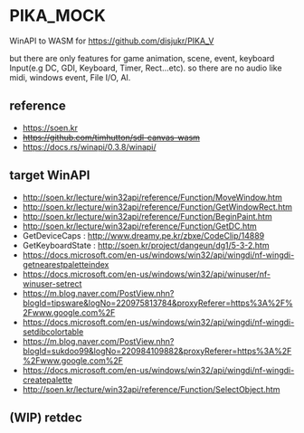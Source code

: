 # PIKA_MOCK
WinAPI to WASM for https://github.com/disjukr/PIKA_V

but there are only features for game animation, scene, event, keyboard Input(e.g DC, GDI, Keyboard, Timer, Rect...etc). so there are no audio like midi, windows event, File I/O, AI.

## reference
- https://soen.kr
- ~~https://github.com/timhutton/sdl-canvas-wasm~~
- https://docs.rs/winapi/0.3.8/winapi/

## target WinAPI
- http://soen.kr/lecture/win32api/reference/Function/MoveWindow.htm
- http://soen.kr/lecture/win32api/reference/Function/GetWindowRect.htm
- http://soen.kr/lecture/win32api/reference/Function/BeginPaint.htm
- http://soen.kr/lecture/win32api/reference/Function/GetDC.htm
- GetDeviceCaps : http://www.dreamy.pe.kr/zbxe/CodeClip/14889
- GetKeyboardState : http://soen.kr/project/dangeun/dg1/5-3-2.htm
- https://docs.microsoft.com/en-us/windows/win32/api/wingdi/nf-wingdi-getnearestpaletteindex
- https://docs.microsoft.com/en-us/windows/win32/api/winuser/nf-winuser-setrect
- https://m.blog.naver.com/PostView.nhn?blogId=tipsware&logNo=220975813784&proxyReferer=https%3A%2F%2Fwww.google.com%2F
- https://docs.microsoft.com/en-us/windows/win32/api/wingdi/nf-wingdi-setdibcolortable
- https://m.blog.naver.com/PostView.nhn?blogId=sukdoo99&logNo=220984109882&proxyReferer=https%3A%2F%2Fwww.google.com%2F
- https://docs.microsoft.com/en-us/windows/win32/api/wingdi/nf-wingdi-createpalette
- http://soen.kr/lecture/win32api/reference/Function/SelectObject.htm

## (WIP) retdec
